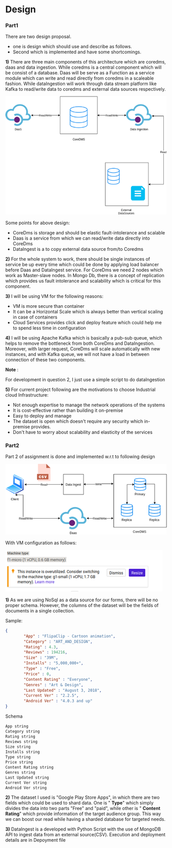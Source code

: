 # Design


### Part1

There are two design proposal.
- one is design which should use and describe as follows.
- Second which is implemented and have some shortcomings.


**1)** There are three main components of this architecture which are coredms, daas and data ingestion. While coredms is a central component which will be consist of a database. Daas will be serve as a Function as a service module which can write and read directly from coredms in a scaleable fashion. While dataIngestion will work through data stream platform like Kafka to read/write data to coredms and external data sources respectively.

![IdealDesign](IdealDesign.png "IdealDesign")

Some points for above design:

- CoreDms is storage and should be elastic fault-intolerance and scalable
- Daas is a service from which we can read/write data directly into CoreDms
- DataIngest is a to copy external data source from/to Coredms


**2)** For the whole system to work, there should be single instances of service be up every time which could be done by applying load balancer before Daas and DataIngest service. For CoreDms we need 2 nodes which work as Master-slave nodes. In Mongo Db, there is a concept of replication which provides us fault intolerance and scalability which is critical for this component.

**3)** I will be using VM for the following reasons:

- VM is more secure than container
- It can be a Horizontal Scale which is always better than vertical scaling in case of containers
- Cloud Services provides click and deploy feature which could help me to spend less time in configuration



**4)** I will be using Apache Kafka which is basically a pub-sub queue, which helps to remove the bottleneck from both CoreDms and DataIngestion. Moreover, with larger request, CoreDms will scale automatically with new instances, and with Kafka queue, we will not have a load in between connection of these two components.

**Note** :

For development in question 2, I just use a simple script to do dataIngestion

**5)** For current project following are the motivations to choose Industrial cloud Infrastructure:

- Not enough expertise to manage the network operations of the systems
- It is cost-effective rather than building it on-premise
- Easy to deploy and manage
- The dataset is open which doesn&#39;t require any security which in-premise provides.
- Don't have to worry about scalability and elasticity of the services


### Part2

Part 2 of assignment is done and implemented w.r.t to following design

![ImplementedDesing](ImplementedDesing.png "ImplementedDesing")





With VM configuration as follows:

![GCPVM](GCPVM.png "GCPVM")


**1)** As we are using NoSql as a data source for our forms, there will be no proper schema. However, the columns of the dataset will be the fields of documents in a single collection.

Sample:
```json
{
        "App" : "FlipaClip - Cartoon animation",
        "Category" : "ART_AND_DESIGN",
        "Rating" : 4.3,
        "Reviews" : 194216,
        "Size" : "39M",
        "Installs" : "5,000,000+",
        "Type" : "Free",
        "Price" : 0,
        "Content Rating" : "Everyone",
        "Genres" : "Art & Design",
        "Last Updated" : "August 3, 2018",
        "Current Ver" : "2.2.5",
        "Android Ver" : "4.0.3 and up"
}
```

Schema
```
App string
Category string
Rating string
Reviews string
Size string
Installs string
Type string
Price string
Content Rating string
Genres string
Last Updated string
Current Ver string
Android Ver string
```

**2)** The dataset I used is &quot;Google Play Store Apps&quot;, in which there are two fields which could be used to shard data. One is &quot; **Type**&quot; which simply divides the data into two parts &quot;Free&quot; and &quot;paid&quot;, while other is &quot; **Content Rating**&quot; which provide information of the target audience group. This way we can boost our read while having a sharded database for targeted needs.

**3)** DataIngest is a developed with Python Script with the use of MongoDB API to ingest data from an external source(CSV). Execution and deployment details are in Depoyment file

